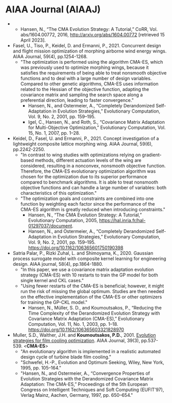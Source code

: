 # AIAA Journal (AIAAJ)

*
  * Hansen, N., “The CMA Evolution Strategy: A Tutorial,” CoRR, Vol. abs/1604.00772, 2016, http://arxiv.org/abs/1604.00772 [retrieved 15 April 2023].
* Fasel, U., Tiso, P., Keidel, D. and Ermanni, P., 2021. Concurrent design and flight mission optimization of morphing airborne wind energy wings. AIAA Journal, 59(4), pp.1254-1268.
  * "The optimization is performed using the algorithm CMA-ES, which was previously used to optimize morphing wings, because it satisfies the requirements of being able to treat nonsmooth objective functions and to deal with a large number of design variables. Compared to other genetic algorithms, CMA-ES uses information related to the Hessian of the objective function, adapting the covariance matrix and sampling the search space along a preferential direction, leading to faster convergence."
    * Hansen, N., and Ostermeier, A., “Completely Derandomized Self-Adaptation in Evolution Strategies,” Evolutionary Computation, Vol. 9, No. 2, 2001, pp. 159–195.
    * Igel, C., Hansen, N., and Roth, S., “Covariance Matrix Adaptation for Multi-Objective Optimization,” Evolutionary Computation, Vol. 15, No. 1, 2007, pp. 1–28.
* Keidel, D., Fasel, U. and Ermanni, P., 2021. Concept investigation of a lightweight composite lattice morphing wing. AIAA Journal, 59(6), pp.2242-2250.
  * "In contrast to wing studies with optimizations relying on gradient-based methods, different actuation levels of the wing are considered, resulting in a nonconvex, nonsmooth objective function. Therefore, the CMA-ES evolutionary optimization algorithm was chosen for the optimization due to its superior performance compared to benchmark algorithms. It is able to treat nonsmooth objective functions and can handle a large number of variables: both characteristics of this optimization."
  * "The optimization goals and constraints are combined into one function by weighting each factor since the performance of the CMA-ES algorithm is greatly reduced when introducing constraints."
    * Hansen, N., “The CMA Evolution Strategy: A Tutorial,” Evolutionary Computation, 2005, https://hal.inria.fr/hal-01297037/document.
    * Hansen, N., and Ostermeier, A., “Completely Derandomized Self-Adaptation in Evolution Strategies,” Evolutionary Computation, Vol. 9, No. 2, 2001, pp. 159–195. https://doi.org/10.1162/106365601750190398
* Satria Palar, P., Rizki Zuhal, L. and Shimoyama, K., 2020. Gaussian process surrogate model with composite kernel learning for engineering design. AIAA journal, 58(4), pp.1864-1880.
  * "In this paper, we use a covariance matrix adaptation evolution strategy (CMA-ES) with 10 restarts to train the GP model for both single kernel and CKL cases."
  * "Using fewer restarts of the CMA-ES is beneficial; however, it might run the risk of missing the global optimum. Studies are then needed on the effective implementation of the CMA-ES or other optimizers for training the GP-CKL model."
    * Hansen, N., Müller, S. D., and Koumoutsakos, P., “Reducing the Time Complexity of the Derandomized Evolution Strategy with Covariance Matrix Adaptation (CMA-ES),” Evolutionary Computation, Vol. 11, No. 1, 2003, pp. 1–18. https://doi.org/10.1162/106365603321828970
* Muller, S.D., Walther, J.H. and **Koumoutsakos, P.D.**, 2001. [Evolution strategies for film cooling optimization]((https://arc.aiaa.org/doi/10.2514/2.1342)). AIAA Journal, 39(3), pp.537-539. <**CMA-ES**>
  * "An evolutionary algorithm is implemented in a realistic automated design cycle of turbine blade film cooling."
  * "Schwefel, H.-P., Evolution and Optimum Seeking, Wiley, New York, 1995, pp. 105–164."
  * "Hansen, N., and Ostermeier, A., “Convergence Properties of Evolution Strategies with the Derandomized Covariance Matrix Adaptation: The CMA-ES,” Proceedings of the 5th European Congress on Intelligent Techniques and Soft Computing (EUFIT’97), Verlag Mainz, Aachen, Germany, 1997, pp. 650–654."
